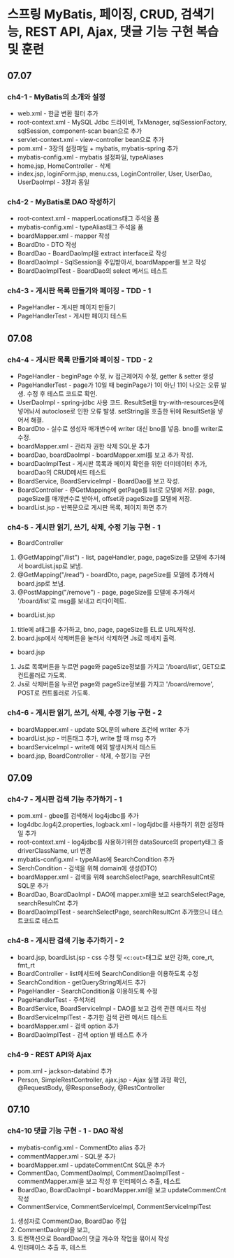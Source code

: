 # 스프링 MyBatis, 페이징, CRUD, 검색기능, REST API, Ajax, 댓글 기능 구현 복습 및 훈련

## 07.07
### ch4-1 - MyBatis의 소개와 설정
- web.xml - 한글 변환 필터 추가
- root-context.xml - MySQL Jdbc 드라이버, TxManager, sqlSessionFactory, sqlSession, component-scan bean으로 추가
- servlet-context.xml - view-controller bean으로 추가
- pom.xml - 3장의 설정파일 + mybatis, mybatis-spring 추가
- mybatis-config.xml - mybatis 설정파일, typeAliases
- home.jsp, HomeController - 삭제 
- index.jsp, loginForm.jsp, menu.css, LoginController, User, UserDao, UserDaoImpl - 3장과 동일

### ch4-2 - MyBatis로 DAO 작성하기
- root-context.xml - mapperLocations태그 주석을 품
- mybatis-config.xml - typeAlias태그 주석을 품
- boardMapper.xml - mapper 작성
- BoardDto - DTO 작성
- BoardDao - BoardDaoImpl을 extract interface로 작성
- BoardDaoImpl - SqlSession을 주입받아서, boardMapper를 보고 작성
- BoardDaoImplTest - BoardDao의 select 메서드 테스트

### ch4-3 - 게시판 목록 만들기와 페이징 - TDD - 1
- PageHandler - 게시판 페이지 만들기
- PageHandlerTest - 게시판 페이지 테스트

## 07.08
### ch4-4 - 게시판 목록 만들기와 페이징 - TDD - 2
- PageHandler - beginPage 수정, iv 접근제어자 수정, getter & setter 생성
- PageHandlerTest - page가 10일 때 beginPage가 1이 아닌 11이 나오는 오류 발생. 수정 후 테스트 코드로 확인.
- UserDaoImpl - spring-jdbc 사용 코드. ResultSet을 try-with-resources문에 넣어놔서 autoclose로 인한 오류 발생. setString을 호출한 뒤에 ResultSet을 넣어서 해결. 
- BoardDto - 실수로 생성자 매개변수에 writer 대신 bno를 넣음. bno를 writer로 수정.
- boardMapper.xml - 관리자 권한 삭제 SQL문 추가
- boardDao, boardDaoImpl - boardMapper.xml를 보고 추가 작성.
- boardDaoImplTest - 게시판 목록과 페이지 확인을 위한 더미데이터 추가, boardDao의 CRUD메서드 테스트
- BoardService, BoardServiceImpl - BoardDao를 보고 작성.
- BoardController - @GetMapping에 getPage를 list로 모델에 저장. page, pageSize를 매개변수로 받아서, offset과 pageSize를 모델에 저장. 
- boardList.jsp - 반복문으로 게시판 목록, 페이지 화면 추가

### ch4-5 - 게시판 읽기, 쓰기, 삭제, 수정 기능 구현 - 1
- BoardController 
1. @GetMapping("/list") - list, pageHandler, page, pageSize를 모델에 추가해서 boardList.jsp로 보냄.
2. @GetMapping("/read") - boardDto, page, pageSize를 모델에 추가해서 board.jsp로 보냄. 
3. @PostMapping("/remove") - page, pageSize를 모델에 추가해서 '/board/list'로 msg를 보내고 리다이렉트.  

- boardList.jsp 
1. title에 a태그를 추가하고, bno, page, pageSize를 EL로 URL재작성.
2. board.jsp에서 삭제버튼을 눌러서 삭제하면 Js로 메세지 출력.

- board.jsp
1. Js로 목록버튼을 누르면 page와 pageSize정보를 가지고 '/board/list', GET으로 컨트롤러로 가도록.
2. Js로 삭제버튼을 누르면 page와 pageSize정보를 가지고 '/board/remove', POST로 컨트롤러로 가도록.

### ch4-6 - 게시판 읽기, 쓰기, 삭제, 수정 기능 구현 - 2
- boardMapper.xml - update SQL문의 where 조건에 writer 추가
- boardList.jsp - 버튼태그 추가, write 할 때 msg 추가
- boardServiceImpl - write에 예외 발생시켜서 테스트
- board.jsp, BoardController - 삭제, 수정기능 구현

## 07.09
### ch4-7 - 게시판 검색 기능 추가하기 - 1
- pom.xml - gbee를 검색해서 log4jdbc를 추가
- log4dbc.log4j2.properties, logback.xml - log4jdbc를 사용하기 위한 설정파일 추가
- root-context.xml - log4jdbc를 사용하기위한 dataSource의 property태그 중 driverClassName, url 변경
- mybatis-config.xml - typeAlias에 SearchCondition 추가
- SerchCondition - 검색을 위해 domain에 생성(DTO)
- boardMapper.xml - 검색을 위해 searchSelectPage, searchResultCnt로 SQL문 추가
- BoardDao, BoardDaoImpl - DAO에 mapper.xml을 보고 searchSelectPage, searchResultCnt 추가
- BoardDaoImplTest - searchSelectPage, searchResultCnt 추가했으니 테스트코드로 테스트

### ch4-8 - 게시판 검색 기능 추가하기 - 2
- board.jsp, boardList.jsp - css 수정 및 ```<c:out>```태그로 보안 강화, core_rt, fmt_rt
- BoardController - list메서드에 SearchCondition을 이용하도록 수정
- SearchCondition - getQueryString메서드 추가
- PageHandler - SearchCondition을 이용하도록 수정
- PageHandlerTest - 주석처리
- BoardService, BoardServiceImpl - DAO를 보고 검색 관련 메서드 작성
- BoardServiceImplTest - 추가한 검색 관련 메서드 테스트
- boardMapper.xml - 검색 option 추가
- BoardDaoImplTest - 검색 option 별 테스트 추가

### ch4-9 - REST API와 Ajax
- pom.xml - jackson-databind 추가
- Person, SimpleRestController, ajax.jsp - Ajax 실행 과정 확인, @RequestBody, @ResponseBody, @RestController

## 07.10
### ch4-10 댓글 기능 구현 - 1 - DAO 작성
- mybatis-config.xml - CommentDto alias 추가
- commentMapper.xml - SQL문 추가
- boardMapper.xml - updateCommentCnt SQL문 추가
- CommentDao, CommentDaoImpl, CommentDaoImplTest - commentMapper.xml을 보고 작성 후 인터페이스 추출, 테스트
- BoardDao, BoardDaoImpl - boardMapper.xml을 보고 updateCommentCnt 작성
- CommentService, CommentServiceImpl, CommentServiceImplTest 
1. 생성자로 CommentDao, BoardDao 주입
2. CommentDaoImpl을 보고,
3. 트랜잭션으로 BoardDao의 댓글 개수와 작업을 묶어서 작성
4. 인터페이스 추출 후, 테스트